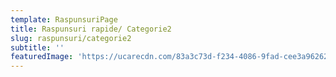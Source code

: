 ```yaml
---
template: RaspunsuriPage
title: Raspunsuri rapide/ Categorie2
slug: raspunsuri/categorie2
subtitle: ''
featuredImage: 'https://ucarecdn.com/83a3c73d-f234-4086-9fad-cee3a9626230/'
---
```


